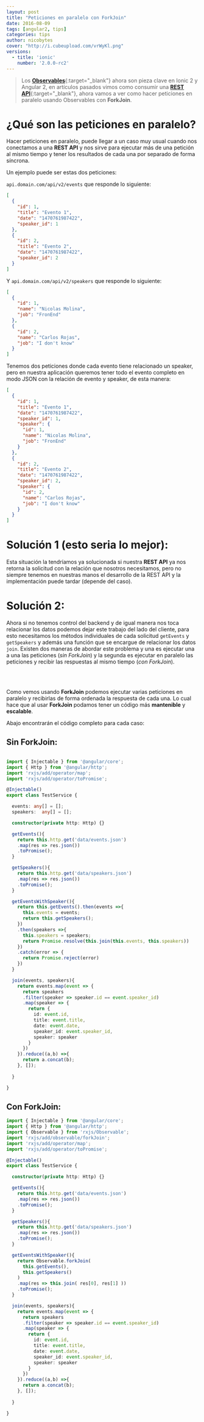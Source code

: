 ```yaml
---
layout: post
title: "Peticiones en paralelo con ForkJoin"
date: 2016-08-09
tags: [angular2, tips]
categories: tips
author: nicobytes
cover: "http://i.cubeupload.com/vrWyKl.png"
versions:
  - title: 'ionic'
    number: '2.0.0-rc2'
---
```


> Los [**Observables**]({{site.urlblog}}/ionic2/observables-angular2){:target="_blank"} ahora son pieza clave en Ionic 2 y Angular 2, en artículos pasados vimos como consumir una [**REST API**]({{site.urlblog}}//ionic2/rest-api-with-ionic-2){:target="_blank"}, ahora vamos a ver como hacer peticiones en paralelo usando Observables con **ForkJoin**.

<amp-img width="1280" height="740" layout="responsive" src="http://i.cubeupload.com/vrWyKl.png"></amp-img>

# ¿Qué son las peticiones en paralelo?

Hacer peticiones en paralelo, puede llegar a un caso muy usual cuando nos conectamos a una **REST API** y nos sirve para ejecutar más  de una petición al mismo tiempo y tener los resultados de cada una por separado de forma síncrona.

Un ejemplo puede ser estas dos peticiones:

`api.domain.com/api/v2/events` que responde lo siguiente:

```json
[
  {
    "id": 1,
    "title": "Evento 1",
    "date": "1470761987422",
    "speaker_id": 1
  },
  {
    "id": 2,
    "title": "Evento 2",
    "date": "1470761987422",
    "speaker_id": 2
  }
]
```

Y `api.domain.com/api/v2/speakers` que responde lo siguiente:

```json
[
  {
    "id": 1,
    "name": "Nicolas Molina",
    "job": "FronEnd"
  },
  {
    "id": 2,
    "name": "Carlos Rojas",
    "job": "I don't know"
  }
]
```

Tenemos dos peticiones donde cada evento tiene relacionado un speaker, pero en nuestra aplicación queremos tener todo el evento completo en modo JSON con la relación de evento y speaker, de esta manera:

```json
[
  {
    "id": 1,
    "title": "Evento 1",
    "date": "1470761987422",
    "speaker_id": 1,
    "speaker": {
      "id": 1,
      "name": "Nicolas Molina",
      "job": "FronEnd"
    }
  },
  {
    "id": 2,
    "title": "Evento 2",
    "date": "1470761987422",
    "speaker_id": 2,
    "speaker": {
      "id": 2,
      "name": "Carlos Rojas",
      "job": "I don't know"
    }
  }
]
```

# Solución 1 (esto seria lo mejor):

Esta situación la tendríamos ya solucionada si nuestra **REST API** ya nos retorna la solicitud con la relación que nosotros necesitamos,  pero no siempre tenemos en nuestras manos el desarrollo de la REST API y la implementación puede tardar (depende del caso).

# Solución 2:

Ahora si no tenemos control del backend y de igual manera nos toca relacionar los datos podemos dejar este trabajo del lado del cliente, para esto necesitamos los métodos individuales de cada solicitud `getEvents` y `getSpeakers` y además una función que se encargue de relacionar los datos `join`. Existen dos maneras de abordar este problema y una es ejecutar una a una las peticiones (*sin ForkJoin*) y la segunda es ejecutar en paralelo las peticiones y recibir las respuestas al mismo tiempo (*con ForkJoin*).

<br/>
<amp-img width="1000" height="300" layout="responsive" src="http://i.cubeupload.com/cjsilg.jpg"></amp-img>
<br/>

Como vemos usando **ForkJoin** podemos ejecutar varias peticiones en paralelo y recibirlas de forma ordenada la respuesta de cada una. Lo cual hace que al usar **ForkJoin** podamos tener un código más **mantenible** y **escalable**.

Abajo encontrarán el código completo para cada caso: 

## Sin **ForkJoin**:
```ts

import { Injectable } from '@angular/core';
import { Http } from '@angular/http';
import 'rxjs/add/operator/map';
import 'rxjs/add/operator/toPromise';

@Injectable()
export class TestService {

  events: any[] = [];
  speakers:  any[] = [];

  constructor(private http: Http) {}

  getEvents(){
    return this.http.get('data/events.json')
    .map(res => res.json())
    .toPromise();
  }

  getSpeakers(){
    return this.http.get('data/speakers.json')
    .map(res => res.json())
    .toPromise();
  }

  getEventsWithSpeaker(){
    return this.getEvents().then(events =>{
      this.events = events;
      return this.getSpeakers();
    })
    .then(speakers =>{
      this.speakers = speakers;
      return Promise.resolve(this.join(this.events, this.speakers))
    })
    .catch(error => {
      return Promise.reject(error)
    })
  }

  join(events, speakers){
    return events.map(event => {
      return speakers
      .filter(speaker => speaker.id == event.speaker_id)
      .map(speaker => {
        return {
          id: event.id,
          title: event.title,
          date: event.date,
          speaker_id: event.speaker_id,
          speaker: speaker
        }
      })
    }).reduce((a,b) =>{
      return a.concat(b);
    }, []);
    
  }

}

```

## Con **ForkJoin**:

```ts
import { Injectable } from '@angular/core';
import { Http } from '@angular/http';
import { Observable } from 'rxjs/Observable';
import 'rxjs/add/observable/forkJoin';
import 'rxjs/add/operator/map';
import 'rxjs/add/operator/toPromise';

@Injectable()
export class TestService {

  constructor(private http: Http) {}

  getEvents(){
    return this.http.get('data/events.json')
    .map(res => res.json())
    .toPromise();
  }

  getSpeakers(){
    return this.http.get('data/speakers.json')
    .map(res => res.json())
    .toPromise();
  }

  getEventsWithSpeaker(){
    return Observable.forkJoin(
      this.getEvents(),
      this.getSpeakers()
    )
    .map(res => this.join( res[0], res[1] ))
    .toPromise();
  }

  join(events, speakers){
    return events.map(event => {
      return speakers
      .filter(speaker => speaker.id == event.speaker_id)
      .map(speaker => {
        return {
          id: event.id,
          title: event.title,
          date: event.date,
          speaker_id: event.speaker_id,
          speaker: speaker
        }
      })
    }).reduce((a,b) =>{
      return a.concat(b);
    }, []);
    
  }

}

```
